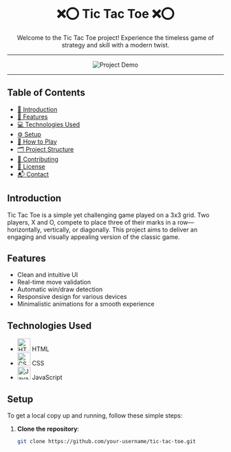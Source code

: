 <div align="center">
  <h1>❌⭕ Tic Tac Toe ❌⭕</h1>
  <p>Welcome to the Tic Tac Toe project! Experience the timeless game of strategy and skill with a modern twist.</p>
</div>

---

<div align="center">
  <img src="link-to-your-gif.gif" alt="Project Demo">
</div>

---

## Table of Contents

- [📖 Introduction](#introduction)
- [🎨 Features](#features)
- [💻 Technologies Used](#technologies-used)
- [⚙️ Setup](#setup)
- [🚀 How to Play](#how-to-play)
- [🗂 Project Structure](#project-structure)
- [🤝 Contributing](#contributing)
- [📜 License](#license)
- [📬 Contact](#contact)

## Introduction

Tic Tac Toe is a simple yet challenging game played on a 3x3 grid. Two players, X and O, compete to place three of their marks in a row—horizontally, vertically, or diagonally. This project aims to deliver an engaging and visually appealing version of the classic game.

## Features

- Clean and intuitive UI
- Real-time move validation
- Automatic win/draw detection
- Responsive design for various devices
- Minimalistic animations for a smooth experience

## Technologies Used

- <img src="https://img.icons8.com/color/48/000000/html-5.png" alt="HTML" width="30" height="30"> HTML
- <img src="https://img.icons8.com/color/48/000000/css3.png" alt="CSS" width="30" height="30"> CSS
- <img src="https://img.icons8.com/color/48/000000/javascript.png" alt="JavaScript" width="30" height="30"> JavaScript

## Setup

To get a local copy up and running, follow these simple steps:

1. **Clone the repository**:
   ```bash
   git clone https://github.com/your-username/tic-tac-toe.git
